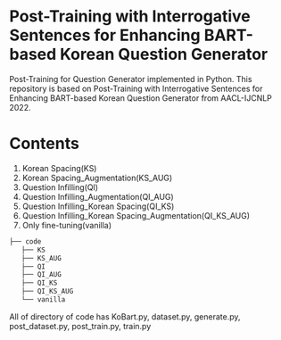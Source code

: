 # Post-Training with Interrogative Sentences for Enhancing BART-based Korean Question Generator
Post-Training for Question Generator implemented in Python. This repository is based on Post-Training with Interrogative Sentences for Enhancing BART-based Korean Question Generator from AACL-IJCNLP 2022.

# Contents
1. Korean Spacing(KS)
2. Korean Spacing_Augmentation(KS_AUG)
3. Question Infilling(QI)
4. Question Infilling_Augmentation(QI_AUG)
5. Question Infilling_Korean Spacing(QI_KS)
6. Question Infilling_Korean Spacing_Augmentation(QI_KS_AUG)
7. Only fine-tuning(vanilla)

```bash
├── code
   ├── KS
   ├── KS_AUG
   ├── QI
   ├── QI_AUG
   ├── QI_KS
   ├── QI_KS_AUG
   └── vanilla
``` 

All of directory of code has KoBart.py, dataset.py, generate.py, post_dataset.py, post_train.py, train.py
